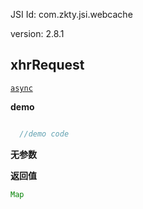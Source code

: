 

JSI Id: com.zkty.jsi.webcache

version: 2.8.1



## xhrRequest
[`async`](/docs/modules/模块-规范?id=jsi-调用)

**demo**
``` js

  //demo code

``` 

**无参数**

**返回值**
``` js
Map
``` 


    